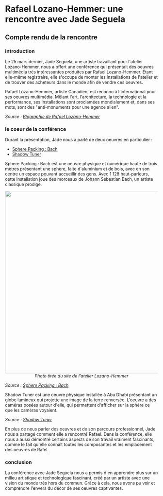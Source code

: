 # Rafael Lozano-Hemmer: une rencontre avec Jade Seguela

## Compte rendu de la rencontre

### introduction
Le 25 mars dernier, Jade Seguela, une artiste travaillant pour l'atelier Lozano-Hemmer, nous a offert une conférence qui présentait des oeuvres multimédia très intéressantes produites par Rafael Lozano-Hemmer. Étant elle-même registraire, elle s'occupe de monter les installations de l'atelier et de trouver des acheteurs dans le monde afin de vendre ces oeuvres.

Rafael Lozano-Hemmer, artiste Canadien, est reconnu à l'international pour ses oeuvres multimédia. Mêlant l'art, l'architecture, la technologie et la performance, ses installations sont proclamées mondialement et, dans ses mots, sont des "anti-monuments pour une agence alien".

*Source : [Biographie de Rafael Lozano-Hemmer](https://www.lozano-hemmer.com/bio.php)*

### le coeur de la conférence
Durant la présentation, Jade nous a parlé de deux oeuvres en particulier : 
- [Sphere Packing : Bach](https://www.lozano-hemmer.com/sphere_packing_bach.php)
- [Shadow Tuner](https://www.lozano-hemmer.com/shadow_tuner.php)

Sphere Packing : Bach est une oeuvre physique et numérique haute de trois mètres présentant une sphère, faite d'aluminium et de bois, avec en son centre un espace pouvant accueillir des gens. Avec 1 128 haut-parleurs, cette installation joue des morceaux de Johann Sebastian Bach, un artiste classique prodige. 

<p align="center">
  <img src="../images/sphere_packing_bach.jpg" width="600px"><br>
  <i>Photo tirée du site de l'atelier Lozano-Hemmer</i>
</p>

*Source : [Sphere Packing : Bach](https://www.lozano-hemmer.com/sphere_packing_bach.php)*

Shadow Tuner est une oeuvre physique installée à Abu Dhabi présentant un globe lumineux qui projette une image de la terre renversée. L'oeuvre a des caméras posées autour d'elle, qui permettent d'afficher sur la sphère ce que les caméras voyaient.

*Source : [Shadow Tuner](https://www.lozano-hemmer.com/shadow_tuner.php)*

En plus de nous parler des oeuvres et de son parcours professionnel, Jade nous a partagé comment elle a rencontré Rafael. Dans la conférence, elle nous a aussi démontré certains aspects de son travail vraiment fascinants, comme le fait qu'elle connaît toutes les composantes et les emplacement des oeuvres de Rafel.

### conclusion
La conférence avec Jade Seguela nous a permis d'en apprendre plus sur un milieu artistique et technologique fascinant, créé par un artiste avec une vision du monde très hors du commun. Grâce à cela, nous avons pu voir et comprendre l'envers du décor de ses oeuvres captivantes.

